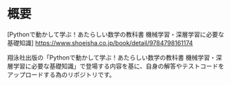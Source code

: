 # 概要

[Pythonで動かして学ぶ！あたらしい数学の教科書 機械学習・深層学習に必要な基礎知識]
<https://www.shoeisha.co.jp/book/detail/9784798161174>

翔泳社出版の「Pythonで動かして学ぶ！あたらしい数学の教科書 機械学習・深層学習に必要な基礎知識」で登場する内容を基に、自身の解答やテストコードをアップロードする為のリポジトリです。
